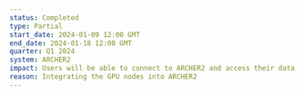```yaml
---
status: Completed
type: Partial
start_date: 2024-01-09 12:00 GMT
end_date: 2024-01-18 12:00 GMT
quarter: Q1 2024
system: ARCHER2
impact: Users will be able to connect to ARCHER2 and access their data. Jobs will run but there will be several periods when users will be unable to submit jobs and new user jobs will not start. If you experience issues, please wait a few minutes and then try to submit the job again.
reason: Integrating the GPU nodes into ARCHER2
---
```


